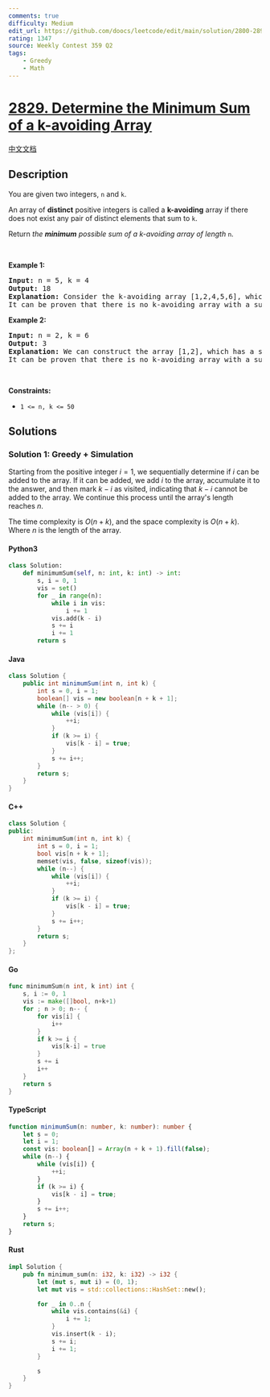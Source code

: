 ```yaml
---
comments: true
difficulty: Medium
edit_url: https://github.com/doocs/leetcode/edit/main/solution/2800-2899/2829.Determine%20the%20Minimum%20Sum%20of%20a%20k-avoiding%20Array/README_EN.md
rating: 1347
source: Weekly Contest 359 Q2
tags:
    - Greedy
    - Math
---
```


<!-- problem:start -->

# [2829. Determine the Minimum Sum of a k-avoiding Array](https://leetcode.com/problems/determine-the-minimum-sum-of-a-k-avoiding-array)

[中文文档](/solution/2800-2899/2829.Determine%20the%20Minimum%20Sum%20of%20a%20k-avoiding%20Array/README.md)

## Description

<!-- description:start -->

<p>You are given two integers,&nbsp;<code>n</code> and <code>k</code>.</p>

<p>An array of <strong>distinct</strong> positive integers is called a <b>k-avoiding</b> array if there does not exist any pair of distinct elements that sum to <code>k</code>.</p>

<p>Return <em>the <strong>minimum</strong> possible sum of a k-avoiding array of length </em><code>n</code>.</p>

<p>&nbsp;</p>
<p><strong class="example">Example 1:</strong></p>

<pre>
<strong>Input:</strong> n = 5, k = 4
<strong>Output:</strong> 18
<strong>Explanation:</strong> Consider the k-avoiding array [1,2,4,5,6], which has a sum of 18.
It can be proven that there is no k-avoiding array with a sum less than 18.
</pre>

<p><strong class="example">Example 2:</strong></p>

<pre>
<strong>Input:</strong> n = 2, k = 6
<strong>Output:</strong> 3
<strong>Explanation:</strong> We can construct the array [1,2], which has a sum of 3.
It can be proven that there is no k-avoiding array with a sum less than 3.
</pre>

<p>&nbsp;</p>
<p><strong>Constraints:</strong></p>

<ul>
	<li><code>1 &lt;= n, k &lt;= 50</code></li>
</ul>

<!-- description:end -->

## Solutions

<!-- solution:start -->

### Solution 1: Greedy + Simulation

Starting from the positive integer $i = 1$, we sequentially determine if $i$ can be added to the array. If it can be added, we add $i$ to the array, accumulate it to the answer, and then mark $k - i$ as visited, indicating that $k-i$ cannot be added to the array. We continue this process until the array's length reaches $n$.

The time complexity is $O(n + k)$, and the space complexity is $O(n + k)$. Where $n$ is the length of the array.

<!-- tabs:start -->

#### Python3

```python
class Solution:
    def minimumSum(self, n: int, k: int) -> int:
        s, i = 0, 1
        vis = set()
        for _ in range(n):
            while i in vis:
                i += 1
            vis.add(k - i)
            s += i
            i += 1
        return s
```

#### Java

```java
class Solution {
    public int minimumSum(int n, int k) {
        int s = 0, i = 1;
        boolean[] vis = new boolean[n + k + 1];
        while (n-- > 0) {
            while (vis[i]) {
                ++i;
            }
            if (k >= i) {
                vis[k - i] = true;
            }
            s += i++;
        }
        return s;
    }
}
```

#### C++

```cpp
class Solution {
public:
    int minimumSum(int n, int k) {
        int s = 0, i = 1;
        bool vis[n + k + 1];
        memset(vis, false, sizeof(vis));
        while (n--) {
            while (vis[i]) {
                ++i;
            }
            if (k >= i) {
                vis[k - i] = true;
            }
            s += i++;
        }
        return s;
    }
};
```

#### Go

```go
func minimumSum(n int, k int) int {
	s, i := 0, 1
	vis := make([]bool, n+k+1)
	for ; n > 0; n-- {
		for vis[i] {
			i++
		}
		if k >= i {
			vis[k-i] = true
		}
		s += i
		i++
	}
	return s
}
```

#### TypeScript

```ts
function minimumSum(n: number, k: number): number {
    let s = 0;
    let i = 1;
    const vis: boolean[] = Array(n + k + 1).fill(false);
    while (n--) {
        while (vis[i]) {
            ++i;
        }
        if (k >= i) {
            vis[k - i] = true;
        }
        s += i++;
    }
    return s;
}
```

#### Rust

```rust
impl Solution {
    pub fn minimum_sum(n: i32, k: i32) -> i32 {
        let (mut s, mut i) = (0, 1);
        let mut vis = std::collections::HashSet::new();

        for _ in 0..n {
            while vis.contains(&i) {
                i += 1;
            }
            vis.insert(k - i);
            s += i;
            i += 1;
        }

        s
    }
}
```

<!-- tabs:end -->

<!-- solution:end -->

<!-- problem:end -->
